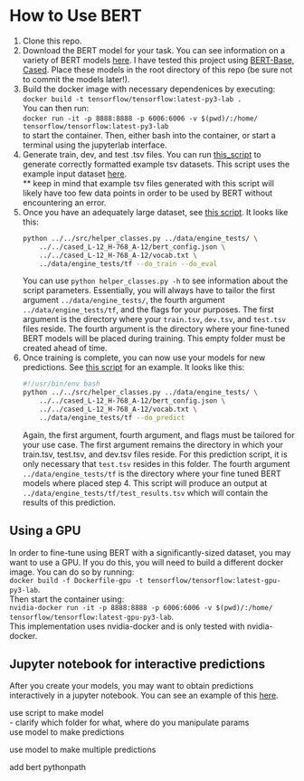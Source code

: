 # How to Use BERT

1) Clone this repo.
2) Download the BERT model for your task. You can see information on a variety of BERT models [here](https://github.com/google-research/bert). I have tested this project using [BERT-Base, Cased](https://storage.googleapis.com/bert_models/2018_10_18/cased_L-12_H-768_A-12.zip). Place these models in the root directory of this repo (be sure not to commit the models later!). 
3) Build the docker image with necessary dependenices by executing:  
    `docker build -t tensorflow/tensorflow:latest-py3-lab .`  
    You can then run:  
    `docker run -it -p 8888:8888 -p 6006:6006 -v $(pwd)/:/home/ tensorflow/tensorflow:latest-py3-lab`  
    to start the container. Then, either bash into the container, or start a terminal using the jupyterlab interface.
4) Generate train, dev, and test .tsv files. You can run [this_script](test/example_scripts/make_formatted_sets.sh) to generate correctly formatted example tsv datasets. This script uses the example input dataset [here](test/datasets/results_small.json).  
** keep in mind that example tsv files generated with this script will likely have too few data points in order to be used by BERT without encountering an error.
5) Once you have an adequately large dataset, see [this script](test/example_scripts/train_and_eval.sh). It looks like this:
    ```bash
    python ../../src/helper_classes.py ../data/engine_tests/ \
        ../../cased_L-12_H-768_A-12/bert_config.json \
        ../../cased_L-12_H-768_A-12/vocab.txt \
        ../data/engine_tests/tf --do_train --do_eval
    ```
    You can use `python helper_classes.py -h` to see information about the script parameters. Essentially, you will always have to tailor the first argument `../data/engine_tests/`, the fourth argument `../data/engine_tests/tf`, and the flags for your purposes.  The first argument is the directory where your `train.tsv`, `dev.tsv`, and `test.tsv` files reside. The fourth argument is the directory where your fine-tuned BERT models will be placed during training. This empty folder must be created ahead of time.
6) Once training is complete, you can now use your models for new predictions. See [this script](test/example_scripts/predict.sh) for an example. It looks like this:
    ```bash
    #!/usr/bin/env bash
    python ../../src/helper_classes.py ../data/engine_tests/ \
        ../../cased_L-12_H-768_A-12/bert_config.json \
        ../../cased_L-12_H-768_A-12/vocab.txt \
        ../data/engine_tests/tf --do_predict
    ```   
    Again, the first argument, fourth argument, and flags must be tailored for your use case. The first argument remains the directory in which your train.tsv, test.tsv, and dev.tsv files reside. For this prediction script, it is only necessary that `test.tsv` resides in this folder. The fourth argument `../data/engine_tests/tf` is the directory where your fine tuned BERT models where placed step 4. This script will produce an output at `../data/engine_tests/tf/test_results.tsv` which will contain the results of this prediction.

## Using a GPU
In order to fine-tune using BERT with a significantly-sized dataset, you may want to use a GPU. If you do this, you will need to build a different docker image. You can do so by running:  
 `docker build -f Dockerfile-gpu -t tensorflow/tensorflow:latest-gpu-py3-lab`.   
 Then start the container using:  
 `nvidia-docker run -it -p 8888:8888 -p 6006:6006 -v $(pwd)/:/home/ tensorflow/tensorflow:latest-gpu-py3-lab`.   
 This implementation uses nvidia-docker and is only tested with nvidia-docker.  

## Jupyter notebook for interactive predictions

After you create your models, you may want to obtain predictions interactively in a jupyter notebook. You can see an example of this [here](notebooks/do_predictions.ipynb).

use script to make model  
    - clarify which folder for what, where do you manipulate params  
use model to make predictions

use model to make multiple predictions

add bert pythonpath
